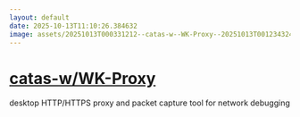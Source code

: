 ```yaml
---
layout: default
date: 2025-10-13T11:10:26.384632
image: assets/20251013T000331212--catas-w--WK-Proxy--20251013T001234324--cropped.png
---
```


# [catas-w/WK-Proxy](https://github.com/catas-w/WK-Proxy)

desktop HTTP/HTTPS proxy and packet capture tool for network debugging
